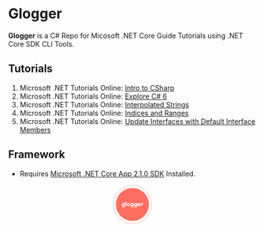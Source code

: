 # Glogger

**Glogger** is a C# Repo for Micosoft .NET Core Guide Tutorials using .NET Core SDK CLI Tools.

## Tutorials

1. Microsoft .NET Tutorials Online: [Intro to CSharp](https://docs.microsoft.com/en-us/dotnet/csharp/tutorials/intro-to-csharp/)
2. Microsoft .NET Tutorials Online: [Explore C# 6](https://docs.microsoft.com/en-us/dotnet/csharp/tutorials/exploration/csharp-6/)
3. Microsoft .NET Tutorials Online: [Interpolated Strings](https://docs.microsoft.com/en-us/dotnet/csharp/tutorials/exploration/interpolated-strings)
4. Microsoft .NET Tutorials Online: [Indices and Ranges](https://docs.microsoft.com/en-us/dotnet/csharp/tutorials/ranges-indexes)
5. Microsoft .NET Tutorials Online: [Update Interfaces with Default Interface Members](https://docs.microsoft.com/en-us/dotnet/csharp/tutorials/ranges-indexes)

## Framework

* Requires [Microsoft .NET Core App 2.1.0 SDK](https://dotnet.microsoft.com/download/dotnet-core/2.1) Installed. 

<p align="middle">
  <img width="80" height="80" src=./resources/icon.png>
</p>
